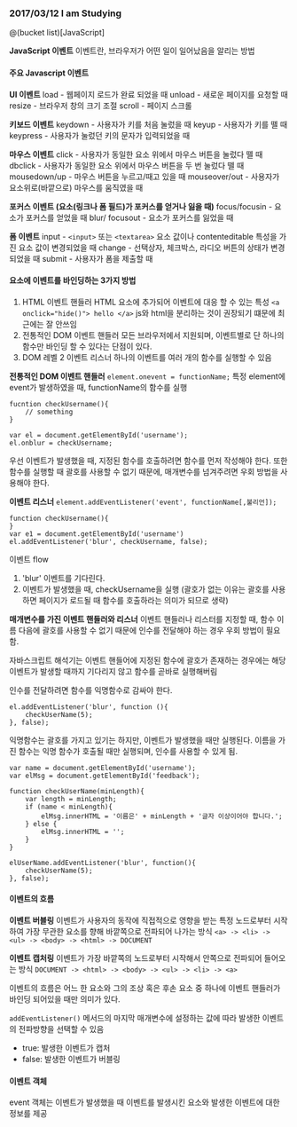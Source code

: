 
### 2017/03/12 I am Studying
@(bucket list)[JavaScript]

**JavaScript 이벤트**
이벤트란, 브라우저가 어떤 일이 일어났음을 알리는 방법

#### 주요 Javascript 이벤트
**UI 이벤트**
load - 웹페이지 로드가 완료 되었을 때 
unload - 새로운 페이지를 요청할 때 
resize - 브라우저 창의 크기 조절 
scroll - 페이지 스크롤

**키보드 이벤트**
keydown - 사용자가 키를 처음 눌렀을 때
keyup - 사용자가 키를 뗄 때
keypress - 사용자가 눌렀던 키의 문자가 입력되었을 때

**마우스 이벤트**
click - 사용자가 동일한 요소 위에서 마우스 버튼을 눌렀다 뗄 때
dbclick - 사용자가 동일한 요소 위에서 마우스 버튼을 두 번 눌렀다 뗄 때
mousedown/up - 마우스 버튼을 누르고/때고 있을 때
mouseover/out - 사용자가 요소위로(바깥으로) 마우스를 움직였을 때  

**포커스 이벤트 (요소(링크나 폼 필드)가 포커스를 얻거나 잃을 때)**
focus/focusin - 요소가 포커스를 얻었을 때
blur/ focusout - 요소가 포커스를 잃었을 때

**폼 이벤트** 
input - `<input>` 또는 `<textarea>` 요소 값이나 contenteditable 특성을 가진 요소 값이 변경되었을 때
change - 선택상자, 체크박스, 라디오 버튼의 상태가 변경되었을 때
submit - 사용자가 폼을 제출할 때

#### 요소에 이벤트를 바인딩하는 3가지 방법
1. HTML 이벤트 핸들러
HTML 요소에 추가되어 이벤트에 대응 할 수 있는 특성
`<a onclick="hide()"> hello </a>`
js와 html을 분리하는 것이 권장되기 떄문에 최근에는 잘 안쓰임
2. 전통적인 DOM 이벤트 핸들러
모든 브라우저에서 지원되며, 이벤트별로 단 하나의 함수만 바인딩 할 수 있다는 단점이 있다.
3. DOM 레벨 2 이벤트 리스너
하나의 이벤트를 여러 개의 함수를 실행할 수 있음

**전통적인 DOM 이벤트 핸들러**
`element.onevent = functionName;`
특정 element에 event가 발생하였을 때, functionName의 함수를 실행

```
fucntion checkUsername(){
    // something
}

var el = document.getElementById('username');
el.onblur = checkUsername;
```
우선 이벤트가 발생했을 때, 지정된 함수를 호출하려면 함수를 먼저 작성해야 한다. 또한 함수를 실행할 때 괄호를 사용할 수 없기 때문에, 매개변수를 넘겨주려면 우회 방법을 사용해야 한다. 

**이벤트 리스너**
`element.addEventListener('event', functionName[,불리언]);`
```
function checkUsername(){
}
var e1 = document.getElementById('username')
el.addEventListener('blur', checkUsername, false);
```
이벤트 flow
1. 'blur' 이벤트를 기다린다.
2. 이벤트가 발생했을 때, checkUsername을 실행
(괄호가 없는 이유는 괄호를 사용하면 페이지가 로드될 때 함수를 호출하라는 의미가 되므로 생략)

**매개변수를 가진 이벤트 핸들러와 리스너**
이벤트 핸들러나 리스터를 지정할 때, 함수 이름 다음에 괄호를 사용할 수 없기 때문에 인수를 전달해야 하는 경우 우회 방법이 필요함.

자바스크립트 해석기는 이벤트 핸들어에 지정된 함수에 괄호가 존재하는 경우에는 해당 이벤트가 발생할 때까지 기다리지 않고 함수를 곧바로 실행해버림

인수를 전달하려면 함수를 익명함수로 감싸야 한다.


```
el.addEventListener('blur', function (){
    checkUserName(5);   
}, false);
```
익명함수는 괄호를 가지고 있기는 하지만, 이벤트가 발생했을 때만 실행된다.
이름을 가진 함수는 익명 함수가 호출될 때만 실행되며, 인수를 사용할 수 있게 됨.

```
var name = document.getElementById('username');
var elMsg = document.getElementById('feedback');
    
function checkUserName(minLength){
    var length = minLength;
    if (name < minLength){
        elMsg.innerHTML = '이름은' + minLength + '글자 이상이어야 합니다.';
    } else {
        elMsg.innerHTML = '';
    }
}

elUserName.addEventListener('blur', function(){
    checkUserName(5);
}, false);
```

#### 이벤트의 흐름
**이벤트 버블링**
이벤트가 사용자의 동작에 직접적으로 영향을 받는 특정 노드로부터 시작하여 가장 무관한 요소를 향해 바깥쪽으로 전파되어 나가는 방식 
`<a> -> <li> -> <ul> -> <body> -> <html> -> DOCUMENT`

**이벤트 캡처링**
이벤트가 가장 바깥쪽의 노드로부터 시작해서 안쪽으로 전파되어 들어오는 방식
`DOCUMENT -> <html> -> <body> -> <ul> -> <li> -> <a>`

이벤트의 흐름은 어느 한 요소와 그의 조상 혹은 후손 요소 중 하나에 이벤트 핸들러가 바인딩 되어있을 때만 의미가 있다.

`addEventListener()` 메서드의 마지막 매개변수에 설정하는 값에 따라 발생한 이벤트의 전파방향을 선택할 수 있음
- true: 발생한 이벤트가 캡처
- false: 발생한 이벤트가 버블링

#### 이벤트 객체
event 객체는 이벤트가 발생했을 때 이벤트를 발생시킨 요소와 발생한 이벤트에 대한 정보를 제공


